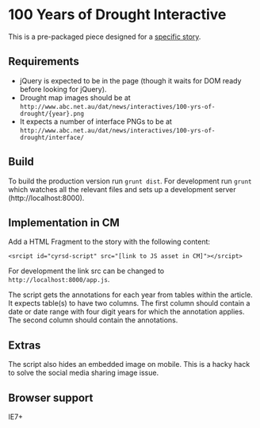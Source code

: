 # 100 Years of Drought Interactive

This is a pre-packaged piece designed for a [specific story](http://www.abc.net.au/news/2014-02-26/100-years-of-drought/5282030). 

## Requirements

- jQuery is expected to be in the page (though it waits for DOM ready before 
looking for jQuery).
- Drought map images should be at `http://www.abc.net.au/dat/news/interactives/100-yrs-of-drought/{year}.png`
- It expects a number of interface PNGs to be at `http://www.abc.net.au/dat/news/interactives/100-yrs-of-drought/interface/`

## Build

To build the production version run `grunt dist`. For development run `grunt` which watches all the relevant files and
sets up a development server (http://localhost:8000).

## Implementation in CM

Add a HTML Fragment to the story with the following content:

```
<srcipt id="cyrsd-script" src="[link to JS asset in CM]"></srcipt>
```

For development the link src can be changed to `http://localhost:8000/app.js`.

The script gets the annotations for each year from tables within the article. It expects table(s) to have two columns.
The first column should contain a date or date range with four digit years for which the annotation applies. The second
column should contain the annotations.

## Extras

The script also hides an embedded image on mobile. This is a hacky hack to solve the social media sharing image issue.

## Browser support

IE7+